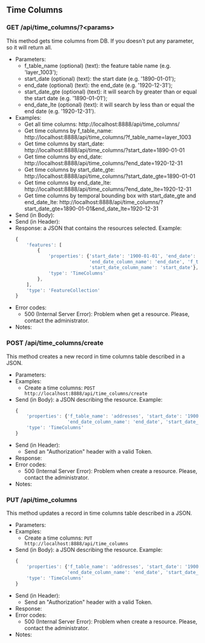 ## Time Columns


### GET /api/time_columns/?\<params>

This method gets time columns from DB. If you doesn't put any parameter, so it will return all.
- Parameters:
    - f_table_name (optional) (text): the feature table name (e.g. 'layer_1003');
    - start_date (optional) (text): the start date (e.g. '1890-01-01');
    - end_date (optional) (text): the end_date (e.g. '1920-12-31');
    - start_date_gte (optional) (text): it will search by greater than or equal the start date (e.g. '1890-01-01');
    - end_date_lte (optional) (text): it will search by less than or equal the end date (e.g. '1920-12-31').
- Examples:
     - Get all time columns: http://localhost:8888/api/time_columns/
     - Get time columns by f_table_name: http://localhost:8888/api/time_columns/?f_table_name=layer_1003
     - Get time columns by start_date: http://localhost:8888/api/time_columns/?start_date=1890-01-01
     - Get time columns by end_date: http://localhost:8888/api/time_columns/?end_date=1920-12-31
     - Get time columns by start_date_gte: http://localhost:8888/api/time_columns/?start_date_gte=1890-01-01
     - Get time columns by end_date_lte: http://localhost:8888/api/time_columns/?end_date_lte=1920-12-31
     - Get time columns by temporal bounding box with start_date_gte and end_date_lte: http://localhost:8888/api/time_columns/?start_date_gte=1890-01-01&end_date_lte=1920-12-31
- Send (in Body):
- Send (in Header):
- Response: a JSON that contains the resources selected. Example:
    ```javascript
    {
        'features': [
            {
                'properties': {'start_date': '1900-01-01', 'end_date': '1920-12-31',
                               'end_date_column_name': 'end_date', 'f_table_name': 'layer_1003',
                               'start_date_column_name': 'start_date'},
                'type': 'TimeColumns'
            },
        ],
        'type': 'FeatureCollection'
    }
    ```
- Error codes:
    <!--- 400 (Bad Request): Invalid parameter.-->
    <!--- 404 (Not Found): Not found any resource.-->
    - 500 (Internal Server Error): Problem when get a resource. Please, contact the administrator.
- Notes:


### POST /api/time_columns/create

This method creates a new record in time columns table described in a JSON.
- Parameters:
- Examples:
    - Create a time columns: ```POST http://localhost:8888/api/time_columns/create```
- Send (in Body): a JSON describing the resource. Example:
    ```javascript
    {
        'properties': {'f_table_name': 'addresses', 'start_date': '1900-01-01', 'end_date': '1920-12-31',
                       'end_date_column_name': 'end_date', 'start_date_column_name': 'start_date'},
        'type': 'TimeColumns'
    }
    ```
- Send (in Header):
    - Send an "Authorization" header with a valid Token.
- Response:
- Error codes:
    <!-- - 400 (Bad Request): Attribute already exists.
    - 400 (Bad Request): Some attribute in JSON is missing. Look the documentation!
    - 401 (Unauthorized): It is necessary an Authorization header valid.
    - 403 (Forbidden): The administrator is who can create/update/delete a time columns. -->
    - 500 (Internal Server Error): Problem when create a resource. Please, contact the administrator.
- Notes:


### PUT /api/time_columns

This method updates a record in time columns table described in a JSON.
- Parameters:
- Examples:
    - Create a time columns: ```PUT http://localhost:8888/api/time_columns```
- Send (in Body): a JSON describing the resource. Example:
    ```javascript
    {
        'properties': {'f_table_name': 'addresses', 'start_date': '1900-01-01', 'end_date': '1920-12-31',
                       'end_date_column_name': 'end_date', 'start_date_column_name': 'start_date'},
        'type': 'TimeColumns'
    }
    ```
- Send (in Header):
    - Send an "Authorization" header with a valid Token.
- Response:
- Error codes:
    <!-- - 400 (Bad Request): Attribute already exists.
    - 400 (Bad Request): Some attribute in JSON is missing. Look the documentation!
    - 401 (Unauthorized): It is necessary an Authorization header valid.
    - 403 (Forbidden): The administrator is who can create/update/delete a time columns. -->
    - 500 (Internal Server Error): Problem when create a resource. Please, contact the administrator.
- Notes:



